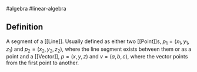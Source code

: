 #algebra 
#linear-algebra 
## Definition
A segment of a [[Line]]. Usually defined as either two [[Point]]s, $p_{1}= (x_{1},y_{1},z_{1})$ and $p_{2}=(x_{2},y_{2},z_{2})$, where the line segment exists between them or as a point and a [[Vector]], $p=(x,y,z)$ and $v=(a,b,c)$, where the vector points from the first point to another.